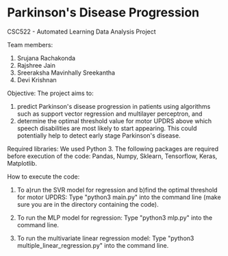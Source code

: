 # Parkinson's Disease Progression
CSC522 - Automated Learning Data Analysis Project

Team members:
1. Srujana Rachakonda
2. Rajshree Jain
3. Sreeraksha Mavinhally Sreekantha
4. Devi Krishnan


Objective: 
The project aims to:
1. predict Parkinson's disease progression in patients using algorithms such as support vector regression and multilayer perceptron, and
2. determine the optimal threshold value for motor UPDRS above which speech disabilities are most likely to start appearing. This could potentially help to detect early stage Parkinson's disease.


Required libraries:
We used Python 3. The following packages are required before execution of the code:
Pandas, Numpy, Sklearn, Tensorflow, Keras, Matplotlib.


How to execute the code:

1. To a)run the SVR model for regression and b)find the optimal threshold for motor UPDRS:
Type "python3 main.py" into the command line (make sure you are in the directory containing the code).

2. To run the MLP model for regression:
Type "python3 mlp.py" into the command line.

3. To run the multivariate linear regression model:
Type "python3 multiple_linear_regression.py" into the command line.
